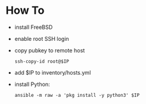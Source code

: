 # How To
- install FreeBSD
- enable root SSH login
- copy pubkey to remote host

    ```ssh-copy-id root@$IP```
- add $IP to inventory/hosts.yml
- install Python:

    ```ansible -m raw -a 'pkg install -y python3' $IP```